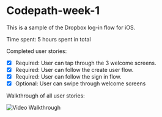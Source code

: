 # Codepath-week-1
This is a sample of the Dropbox log-in flow for iOS. 
 
Time spent: 5 hours spent in total

Completed user stories:

 * [x] Required: User can tap through the 3 welcome screens.
 * [x] Required: User can follow the create user flow.
 * [x] Required: User can follow the sign in flow.
 * [x] Optional: User can swipe through welcome screens

Walkthrough of all user stories:

![Video Walkthrough](walkthrough.gif)